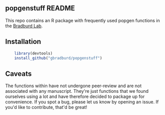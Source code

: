 ## popgenstuff README

This repo contains an R package with frequently used popgen functions 
in the [Bradburd Lab](genescape.org).

## Installation

```r
	library(devtools)
	install_github("gbradburd/popgenstuff")
```

## Caveats

The functions within have not undergone peer-review 
and are not associated with any manuscript.
They're just functions that we found ourselves using 
a lot and have therefore decided to package up for convenience. 
If you spot a bug, please let us know by opening an issue.
If you'd like to contribute, that'd be great!